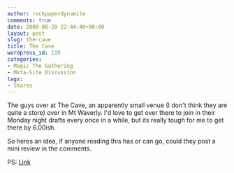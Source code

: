 ```yaml
---
author: rockpaperdynamite
comments: true
date: 2006-08-20 22:44:40+00:00
layout: post
slug: the-cave
title: The Cave
wordpress_id: 119
categories:
- Magic The Gathering
- Meta-Site Discussion
tags:
- Stores
---
```


<cue batman theme music>

The guys over at The Cave, an apparently small venue (I don't think they are quite a store) over in Mt Waverly. I'd love to get over there to join in their Monday night drafts every once in a while, but its really tough for me to get there by 6.00ish.

So heres an idea, if anyone reading this has or can go, could they post a mini review in the comments.

PS: [Link](http://shroo.dyndns.org/)
